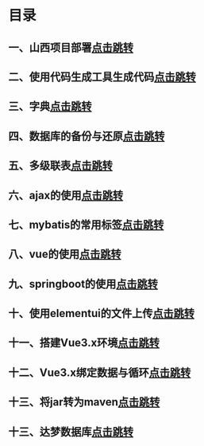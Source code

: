 # 目录

## 一、山西项目部署[点击跳转](https://2749877017.github.io/book/#/山西项目部署)

## 二、使用代码生成工具生成代码[点击跳转](https://2749877017.github.io/book/#/使用代码生成工具生成代码)

## 三、字典[点击跳转](https://2749877017.github.io/book/#/字典)

## 四、数据库的备份与还原[点击跳转](https://2749877017.github.io/book/#/数据库的备份与还原)

## 五、多级联表[点击跳转](https://2749877017.github.io/book/#/多级联表)

## 六、ajax的使用[点击跳转](https://2749877017.github.io/book/#/ajax的使用)

## 七、mybatis的常用标签[点击跳转](https://2749877017.github.io/book/#/mybatis的常用标签)

## 八、vue的使用[点击跳转](https://2749877017.github.io/book/#/vue的使用)

## 九、springboot的使用[点击跳转](https://2749877017.github.io/book/#/springboot的使用)

## 十、使用elementui的文件上传[点击跳转](https://2749877017.github.io/book/#/使用elementui的文件上传)

## 十一、搭建Vue3.x环境[点击跳转](https://2749877017.github.io/book/#/搭建Vue3.x环境)

## 十二、Vue3.x绑定数据与循环[点击跳转](https://2749877017.github.io/book/#/Vue3.x绑定数据与循环)

## 十三、将jar转为maven[点击跳转](https://2749877017.github.io/book/#/将jar转为maven)

## 十三、达梦数据库[点击跳转](https://2749877017.github.io/book/#/达梦数据库)
